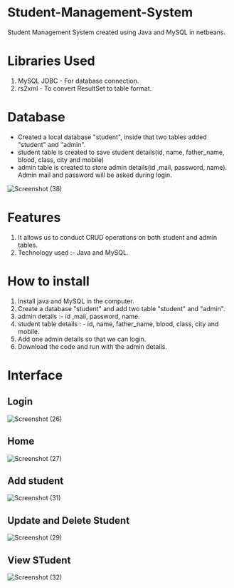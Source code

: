 # Student-Management-System
Student Management System  created using Java and MySQL in netbeans.


# Libraries Used
1. MySQL JDBC - For database connection.
2. rs2xml - To convert ResultSet to table format.

# Database
* Created a local database "student", inside that two tables added "student" and "admin".
* student table is created to save student details(id, name, father_name, blood, class, city and mobile)
* admin table is created to store admin details(id ,mail, password, name). Admin mail and password will be asked during login.


![Screenshot (38)](https://user-images.githubusercontent.com/106919722/195063907-668f63a2-3419-446a-9ec8-7405cb0f3e58.png)


# Features
1. It allows us to conduct CRUD operations on both student and admin tables.
2. Technology used :- Java and MySQL.

# How to install 
1. Install java and MySQL in the computer.
2. Create a database "student" and add two table "student" and "admin".
3. admin details :- id ,mail, password, name.
4. student table details : - id, name, father_name, blood, class, city and mobile.
5. Add one admin details so that we can login.
6. Download the code and run with the admin details.


# Interface

## Login

![Screenshot (26)](https://user-images.githubusercontent.com/106919722/195065850-3d57f403-679d-4ecd-ac6f-0e0ebdd4a357.png)

## Home

![Screenshot (27)](https://user-images.githubusercontent.com/106919722/195065966-37da511c-d3a7-4cd9-bea4-608b38791f82.png)

## Add student

![Screenshot (31)](https://user-images.githubusercontent.com/106919722/195066059-f4184fa9-e150-4e99-9889-e772f1df93c7.png)

## Update and Delete Student

![Screenshot (29)](https://user-images.githubusercontent.com/106919722/195066208-6806a67b-7f81-4721-af93-dda195f3d16f.png)

## View STudent

![Screenshot (32)](https://user-images.githubusercontent.com/106919722/195066295-bc8dbad7-d98f-4d6d-bdaa-a3f60f326988.png)
